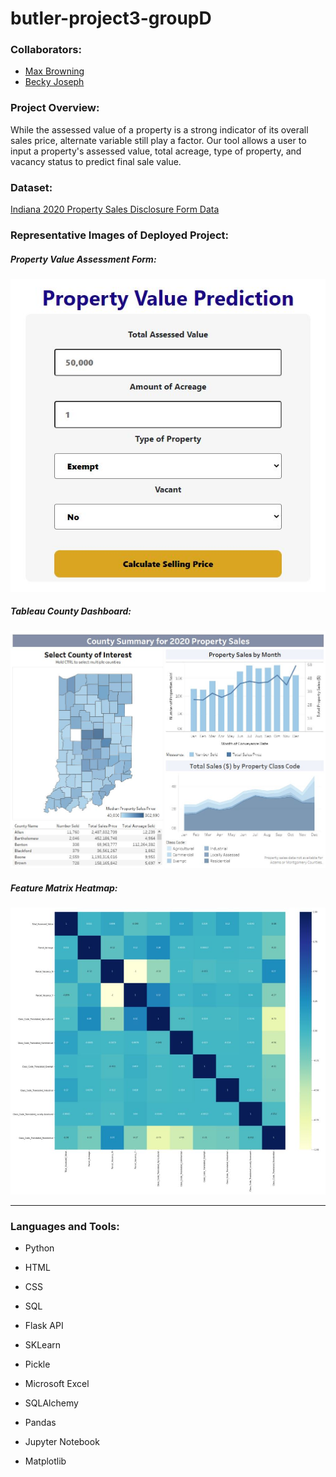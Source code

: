 # butler-project3-groupD

### Collaborators:
* [Max Browning](https://github.com/MaxBrowning)
* [Becky Joseph](https://github.com/Cosette3737)

### Project Overview:
While the assessed value of a property is a strong indicator of its overall sales price, alternate variable still play a factor. Our tool allows a user to input a property's assessed value, total acreage, type of property, and vacancy status to predict final sale value.

### Dataset:
[Indiana 2020 Property Sales Disclosure Form Data](https://www.stats.indiana.edu/topic/sdf.asp)

### Representative Images of Deployed Project:
##### Property Value Assessment Form:
![Image of Property Value Assessment Form](https://github.com/MaxBrowning/butler-project3-groupD/blob/main/images/Property_Predictor.JPG)

##### Tableau County Dashboard:
![Image of Tableau dashboard exploring county data](https://github.com/MaxBrowning/butler-project3-groupD/blob/main/images/Tableau_County_Dashboard.JPG)

##### Feature Matrix Heatmap:
![Image of Machine Learning feature matrix heatmap](https://github.com/MaxBrowning/butler-project3-groupD/blob/main/images/Correlation_Heatmap.JPG)

---

### Languages and Tools:
* Python
* HTML
* CSS
* SQL

* Flask API
* SKLearn
* Pickle
* Microsoft Excel
* SQLAlchemy
* Pandas
* Jupyter Notebook
* Matplotlib
